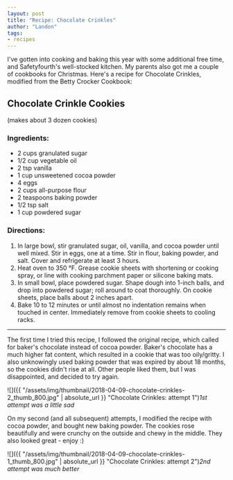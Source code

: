 ```yaml
---
layout: post
title: "Recipe: Chocolate Crinkles"
author: "Landon"
tags:
- recipes
---
```


I've gotten into cooking and baking this year with some additional free time, and Safetyfourth's well-stocked kitchen. My parents also got me a couple of cookbooks for Christmas. Here's a recipe for Chocolate Crinkles, modified from the Betty Crocker Cookbook:

## Chocolate Crinkle Cookies
(makes about 3 dozen cookies)

### Ingredients:

- 2 cups granulated sugar
- 1/2 cup vegetable oil
- 2 tsp vanilla
- 1 cup unsweetened cocoa powder
- 4 eggs
- 2 cups all-purpose flour
- 2 teaspoons baking powder
- 1/2 tsp salt
- 1 cup powdered sugar

### Directions:

1. In large bowl, stir granulated sugar, oil, vanilla, and cocoa powder until well mixed. Stir in eggs, one at a time. Stir in flour, baking powder, and salt. Cover and refrigerate at least 3 hours.
2. Heat oven to 350 °F. Grease cookie sheets with shortening or cooking spray, or line with cooking parchment paper or silicone baking mats.
3. In small bowl, place powdered sugar. Shape dough into 1-inch balls, and drop into powdered sugar; roll around to coat thoroughly. On cookie sheets, place balls about 2 inches apart.
4. Bake 10 to 12 minutes or until almost no indentation remains when touched in center. Immediately remove from cookie sheets to cooling racks.

---

The first time I tried this recipe, I followed the original recipe, which called for baker's chocolate instead of cocoa powder. Baker's chocolate has a much higher fat content, which resulted in a cookie that was too oily/gritty. I also unknowingly used baking powder that was expired by about 18 months, so the cookies didn't rise at all. Other people liked them, but I was disappointed, and decided to try again.

![]({{ "/assets/img/thumbnail/2018-04-09-chocolate-crinkles-2_thumb_800.jpg" | absolute_url }} "Chocolate Crinkles: attempt 1")_1st attempt was a little sad_

On my second (and all subsequent) attempts, I modified the recipe with cocoa powder, and bought new baking powder. The cookies rose beautifully and were crunchy on the outside and chewy in the middle. They also looked great - enjoy :)

![]({{ "/assets/img/thumbnail/2018-04-09-chocolate-crinkles-1_thumb_800.jpg" | absolute_url }} "Chocolate Crinkles: attempt 2")_2nd attempt was much better_